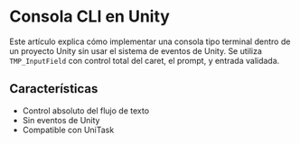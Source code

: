 ﻿---
slug: consola-cli-unity
titulo: Consola CLI en Unity
fecha: 2025-04-10
tags: [unity, cli, input]
autor: TuNombre
---

# Consola CLI en Unity

Este artículo explica cómo implementar una consola tipo terminal dentro de un proyecto Unity sin usar el sistema de eventos de Unity. Se utiliza `TMP_InputField` con control total del caret, el prompt, y entrada validada.

## Características

- Control absoluto del flujo de texto
- Sin eventos de Unity
- Compatible con UniTask
